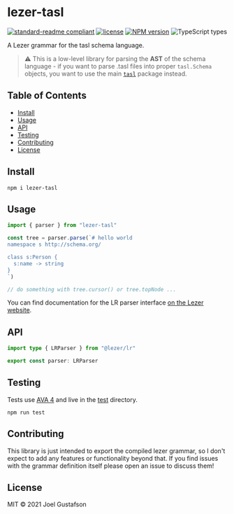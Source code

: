 # lezer-tasl

[![standard-readme compliant](https://img.shields.io/badge/readme%20style-standard-brightgreen.svg)](https://github.com/RichardLitt/standard-readme) [![license](https://img.shields.io/github/license/underlay/lezer-tasl)](https://opensource.org/licenses/MIT) [![NPM version](https://img.shields.io/npm/v/lezer-tasl)](https://www.npmjs.com/package/lezer-tasl) ![TypeScript types](https://img.shields.io/npm/types/lezer-tasl)

A Lezer grammar for the tasl schema language.

> ⚠️ This is a low-level library for parsing the **AST** of the schema language - if you want to parse .tasl files into proper `tasl.Schema` objects, you want to use the main [`tasl`](https://github.com/underlay/tasl) package instead.

## Table of Contents

- [Install](#install)
- [Usage](#usage)
- [API](#api)
- [Testing](#testing)
- [Contributing](#contributing)
- [License](#license)

## Install

```
npm i lezer-tasl
```

## Usage

```ts
import { parser } from "lezer-tasl"

const tree = parser.parse(`# hello world
namespace s http://schema.org/

class s:Person {
  s:name -> string
}
`)

// do something with tree.cursor() or tree.topNode ...
```

You can find documentation for the LR parser interface [on the Lezer website](https://lezer.codemirror.net/docs/ref/).

## API

```ts
import type { LRParser } from "@lezer/lr"

export const parser: LRParser
```

## Testing

Tests use [AVA 4](https://github.com/avajs/ava) and live in the [test](./test/) directory.

```
npm run test
```

## Contributing

This library is just intended to export the compiled lezer grammar, so I don't expect to add any features or functionality beyond that. If you find issues with the grammar definition itself please open an issue to discuss them!

## License

MIT © 2021 Joel Gustafson
